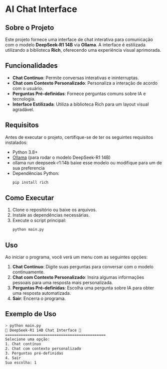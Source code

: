 # AI Chat Interface

## Sobre o Projeto
Este projeto fornece uma interface de chat interativa para comunicação com o modelo **DeepSeek-R1 14B** via **Ollama**. A interface é estilizada utilizando a biblioteca **Rich**, oferecendo uma experiência visual aprimorada.

## Funcionalidades
- **Chat Contínuo**: Permite conversas interativas e ininterruptas.
- **Chat com Contexto Personalizado**: Personaliza a interação de acordo com o usuário.
- **Perguntas Pré-definidas**: Fornece perguntas comuns sobre IA e tecnologia.
- **Interface Estilizada**: Utiliza a biblioteca Rich para um layout visual agradável.

## Requisitos
Antes de executar o projeto, certifique-se de ter os seguintes requisitos instalados:

- Python 3.8+
- [Ollama](https://ollama.ai/) (para rodar o modelo DeepSeek-R1 14B)
- ollama run deepseek-r1:14b baixe esse modelo ou modifique para um de sua preferencia
- Dependências Python:
  ```bash
  pip install rich
  ```

## Como Executar
1. Clone o repositório ou baixe os arquivos.
2. Instale as dependências necessárias.
3. Execute o script principal:
   ```bash
   python main.py
   ```

## Uso
Ao iniciar o programa, você verá um menu com as seguintes opções:
1. **Chat Contínuo**: Digite suas perguntas para conversar com o modelo continuamente.
2. **Chat com Contexto Personalizado**: Insira algumas informações pessoais para uma resposta mais personalizada.
3. **Perguntas Pré-definidas**: Escolha uma pergunta sobre IA para obter uma resposta automatizada.
4. **Sair**: Encerra o programa.

## Exemplo de Uso
```bash
> python main.py
🤖 DeepSeek-R1 14B Chat Interface 🤖
=============================================
Selecione uma opção:
1. Chat contínuo
2. Chat com contexto personalizado
3. Perguntas pré-definidas
4. Sair
Sua escolha: 1
```



